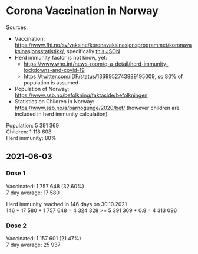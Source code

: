 # Corona Vaccination in Norway

Sources:

- Vaccination: <https://www.fhi.no/sv/vaksine/koronavaksinasjonsprogrammet/koronavaksinasjonsstatistikk/>, specifically [this JSON](https://www.fhi.no/api/chartdata/api/99119)
- Herd immunity factor is not know, yet:
  - <https://www.who.int/news-room/q-a-detail/herd-immunity-lockdowns-and-covid-19>
  - <https://twitter.com/IDF/status/1369952743889195009>, so 80% of population is assumed
- Population of Norway: <https://www.ssb.no/befolkning/faktaside/befolkningen>
- Statistics on Children in Norway: https://www.ssb.no/a/barnogunge/2020/bef/ (however children are included in herd immunity calculation)

Population: 5 391 369  
Children: 1 118 608  
Herd immunity: 80%  

## 2021-06-03

### Dose 1

Vaccinated: 1 757 648 (32.60%)  
7 day average: 17 580

Herd immunity reached in 146 days on 30.10.2021  
146 * 17 580 + 1 757 648 = 4 324 328 >= 5 391 369 * 0.8 = 4 313 096

### Dose 2

Vaccinated: 1 157 601 (21.47%)  
7 day average: 25 937

